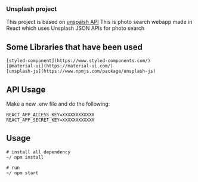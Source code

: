 ### Unsplash project

This project is based on [unspalsh API](https://unsplash.com/documentation) 
This  is photo search webapp made in React which uses Unsplash JSON APIs for photo search
## Some Libraries that have been used
```
[styled-component](https://www.styled-components.com/)
[@material-ui](https://material-ui.com/)
[unsplash-js](https://www.npmjs.com/package/unsplash-js)
```
## API Usage

Make a new .env file and do the following:

```
REACT_APP_ACCESS_KEY=XXXXXXXXXXXX
REACT_APP_SECRET_KEY=XXXXXXXXXXXX
```
## Usage

```
# install all dependency
~/ npm install

# run
~/ npm start
```